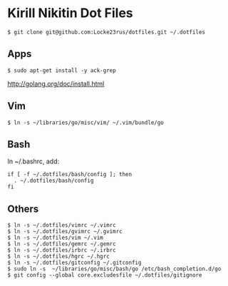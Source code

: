 Kirill Nikitin Dot Files
========================

    $ git clone git@github.com:Locke23rus/dotfiles.git ~/.dotfiles

Apps
----

    $ sudo apt-get install -y ack-grep

http://golang.org/doc/install.html

Vim
---

    $ ln -s ~/libraries/go/misc/vim/ ~/.vim/bundle/go

Bash
----

In ~/.bashrc, add:

    if [ -f ~/.dotfiles/bash/config ]; then
      . ~/.dotfiles/bash/config
    fi

Others
------

    $ ln -s ~/.dotfiles/vimrc ~/.vimrc
    $ ln -s ~/.dotfiles/gvimrc ~/.gvimrc
    $ ln -s ~/.dotfiles/vim ~/.vim
    $ ln -s ~/.dotfiles/gemrc ~/.gemrc
    $ ln -s ~/.dotfiles/irbrc ~/.irbrc
    $ ln -s ~/.dotfiles/hgrc ~/.hgrc
    $ ln -s ~/.dotfiles/gitconfig ~/.gitconfig
    $ sudo ln -s  ~/libraries/go/misc/bash/go /etc/bash_completion.d/go
    $ git config --global core.excludesfile ~/.dotfiles/gitignore

